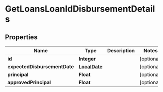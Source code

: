# GetLoansLoanIdDisbursementDetails

## Properties
Name | Type | Description | Notes
------------ | ------------- | ------------- | -------------
**id** | **Integer** |  |  [optional]
**expectedDisbursementDate** | [**LocalDate**](LocalDate.md) |  |  [optional]
**principal** | **Float** |  |  [optional]
**approvedPrincipal** | **Float** |  |  [optional]
